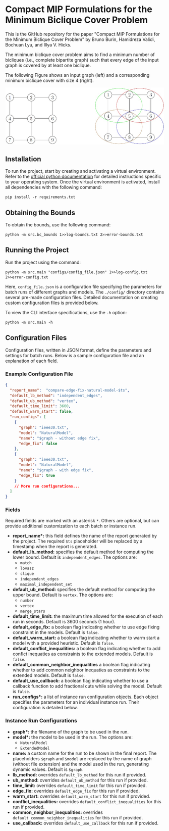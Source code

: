 # Compact MIP Formulations for the Minimum Biclique Cover Problem

This is the GitHub repository for the paper "Compact MIP Formulations for the Minimum Biclique Cover Problem" by Bruno Burin, Hamidreza Validi, Bochuan Lyu, and Illya V. Hicks.


The minimum biclique cover problem aims to find a minimum number of bicliques (i.e., complete bipartite graph) such that every edge of the input graph is covered by at least one biclique. 

The following Figure shows an input graph (left) and a corresponding minimum biclique cover with size 4 (right). 

![Figure 1](readme_images/biclique_cover_figure.png?raw=true "An input graph and its corresponding minimum biclique cover")

## Installation

To run the project, start by creating and activating a virtual environment. Refer to the [official python documentation](https://docs.python.org/3/library/venv.html) for detailed instructions specific to your operating system. Once the virtual environment is activated, install all dependencies with the following command:

```commandline
pip install -r requirements.txt
```

## Obtaining the Bounds

To obtain the bounds, use the following command:

```commandline
python -m src.bc_bounds 1>>log-bounds.txt 2>>error-bounds.txt
```

## Running the Project

Run the project using the command:

```commandline
python -m src.main "configs/config_file.json" 1>>log-config.txt 2>>error-config.txt
```

Here, `config_file.json` is a configuration file specifying the parameters for batch runs of different graphs and models. The `./config/` directory contains several pre-made configuration files. Detailed documentation on creating custom configuration files is provided below.

To view the CLI interface specifications, use the `-h` option:

```commandline
python -m src.main -h
```

## Configuration Files

Configuration files, written in JSON format, define the parameters and settings for batch runs. Below is a sample configuration file and an explanation of each field.

### Example Configuration File

```json
{
  "report_name":  "compare-edge-fix-natural-model-$ts",
  "default_lb_method": "independent_edges",
  "default_ub_method": "vertex",
  "default_time_limit": 3600,
  "default_warm_start": false,
  "run_configs": [
    {
      "graph": "ieee30.txt",
      "model": "NaturalModel",
      "name": "$graph - without edge fix",
      "edge_fix": false
    },
    {
      "graph": "ieee30.txt",
      "model": "NaturalModel",
      "name": "$graph - with edge fix",
      "edge_fix": true
    }
    // More run configurations...
  ]
}
```

### Fields

Required fields are marked with an asterisk `*`. Others are optional, but can provide additional customization to each batch or instance run.

- **report_name\*:** this field defines the name of the report generated by the project. The required `$ts` placeholder will be replaced by a timestamp when the report is generated.
- **default_lb_method:** specifies the default method for computing the lower bound. Default is `independent_edges`. The options are:
  - `match`
  - `lovasz`
  - `clique`
  - `independent_edges`
  - `maximal_independent_set`
- **default_ub_method:** specifies the default method for computing the upper bound. Default is `vertex`. The options are:
  - `number`
  - `vertex`
  - `merge_stars`
- **default_time_limit:** the maximum time allowed for the execution of each run in seconds. Default is 3600 seconds (1 hour).
- **default_edge_fix:** a boolean flag indicating whether to use edge fixing constraint in the models. Default is `false`.
- **default_warm_start:** a boolean flag indicating whether to warm start a model with a provided heuristic. Default is `false`.
- **default_conflict_inequalities:** a boolean flag indicating whether to add conflct inequaties as constraints to the extended models. Default is `false`.
- **default_common_neighbor_inequalities** a boolean flag indicating whether to add common neighbor inequaties as constraints to the extended models. Default is `false`.
- **default_use_callback:** a boolean flag indicating whether to use a callback function to add fractional cuts while solving the model. Default is `false`.
- **run_configs\*:** a list of instance run configuration objects. Each object specifies the parameters for an individual instance run. Their configuration is detailed below.

### Instance Run Configurations

- **graph\*:** the filename of the graph to be used in the run.
- **model\*:** the model to be used in the run. The options are:
  - `NaturalModel`
  - `ExtendedModel`
- **name:** a custom name for the run to be shown in the final report. The placeholders `$graph` and `$model` are replaced by the name of graph (without file extension) and the model used in the run, generating dynamic values. Default is `$graph`.
- **lb_method:** overrides `default_lb_method` for this run if provided.
- **ub_method:** overrides `default_ub_method` for this run if provided.
- **time_limit:** overrides `default_time_limit` for this run if provided.
- **edge_fix:** overrides `default_edge_fix` for this run if provided.
- **warm_start:** overrides `default_warm_start` for this run if provided.
- **conflict_inequalities:** overrides `default_conflict_inequalities` for this run if provided.
- **common_neighbor_inequalities:** overrides `default_common_neighbor_inequalities` for this run if provided.
- **use_callback:** overrides `default_use_callback` for this run if provided.
